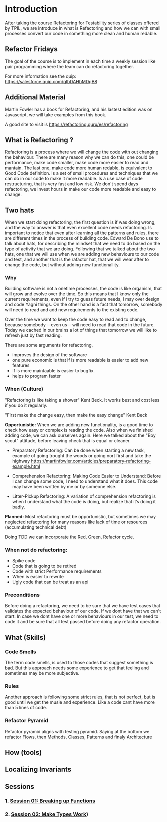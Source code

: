 # Introduction

After taking the course Refactoring for Testability series of classes offered by TPIL, we are introduce in what is Refactoring and how we can with small processes convert our code in something more clean and human redable.



## Refactor Fridays
The goal of the course is to implement in each time a weekly session like pair programming where the team can do refactoring together. 

For more information see the quip: https://salesforce.quip.com/qIbDAHbMDqB8


## Additional Material

Martin Fowler has a book for Refactoring, and his lastest edition was on Javascript, we will take examples from this book. 

A good site to visit is https://refactoring.guru/es/refactoring



## What is Refactoring ? 

Refactoring is a process where we will change the code with out changing the behaviour. There are many reason why we can do this, one could be performance, make code smaller, make code more easier to read and mantain. The last one, make code more human redable, is equivalent to Good Code definition.
Is a set of small procedures and techniques that we can do in our code to make it more readable. Is a use case of code restructuring, that is very fast and low risk. We don't spend days refactoring, we invest hours in make our code more readable and easy to change.

## Two hats

When we start doing refactoring, the first question is if was doing wrong, and the way to answer is that even excellent code needs refactoring. 
Is important to notice that even after learning all the patterns and rules, there are different times in the process of building code. 
Edward De Bono use to talk about hats, for describing the mindset that we need to do based on the type of activity that we are doing. 
Following that we talked about the two hats, one that we will use when we are adding new behaviours to our code and test, and another that is the rafactor hat, that we will wear after to change the code, but without adding new functionallity.

### Why 

Building software is not a onetime processes, the code is like organism, that will grow and evolve over the time. So this means that I know only the current requirements, even if i try to guess future needs, I may over design and code Yagni things. On the other hand is a fact that tomorrow, somebody will need to read and add new requirements to the existing code. 

Over the time we want to keep the code easy to read and to change, because somebody --even us-- will need to read that code in the future. Today we cached in our brains a lot of things that tomorrow we will like to refresh just by fast reading. 

There are some arguments for refactoring, 
- improves the design of the software
- one pure economic is that if is more readable is easier to add new features
- If is more maintaable is easier to bugfix.
- helps to program faster

### When (Culture)
"Refactoring is like taking a shower" Kent Beck.  It works best and cost less if you do it regularly. 

"First make the change easy, then make the easy change"  Kent Beck

**Opportunistic:**
When we are adding new functionality, is a good time to check how easy or complex is reading the code.  Also when we finished adding code, we can ask ourselves again. Here we talked about the "Boy scout" attitude, before leaving check that is equal or cleaner. 

- Preparatory Refactoring: Can be done when starting a new task, example of going trought the woods or going nort first and take the highway
  https://martinfowler.com/articles/preparatory-refactoring-example.html

- Comprehension Refactoring: Making Code Easier to Understand: Before I can change some code, I need to understand what it does. This code may have been written by me or by someone else.

-  Litter-Pickup Refactoring: A variation of comprehension refactoring is when I understand what the code is doing, but realize that it’s doing it badly.

**Planned:** 
Most refactoring must be opportunistic, but sometimes we may neglected refactoring for many reasons like lack of time or resources (accumulating technical debt)

Doing TDD we can incorporate the Red, Green, Refactor cycle.

### When not do refactoring:
- Spike code
- Code that is going to be retired
- Code with strict Performance requirements
- When is easier to rewrite
- Ugly code that can be treat as an api

### Preconditions

Before doing a refactoring, we need to be sure that we have test cases that validates the expected behaviour of our code. If we dont have that we can't start. In case we dont have one or more behaviours in our test, we need to code it and be sure that all test passed before doing any refactor operation.


## What (Skills)

### Code Smells
The term code smells, is used to those codes that suggest something is bad. But this approach needs some experience to get that feeling and sometimes may be more subjective.

### Rules
Another approach is following some strict rules, that is not perfect, but is good until we get the musle and experience. Like a code cant have more than 5 lines of code.


### Refactor Pyramid
Refactor pyramid aligns with testing pyramid. Saying at the bottom we refactor Flows, then Methods, Classes, Patterns and finaly Architecture



## How (tools)



## Localizing Invariants



## Sessions

### 1. [Session 01: Breaking up Functions](session-01:%20breaking%20up%20functions.md)
### 2. [Session 02: Make Types Work](session-02:%20make%20types%20works.md))